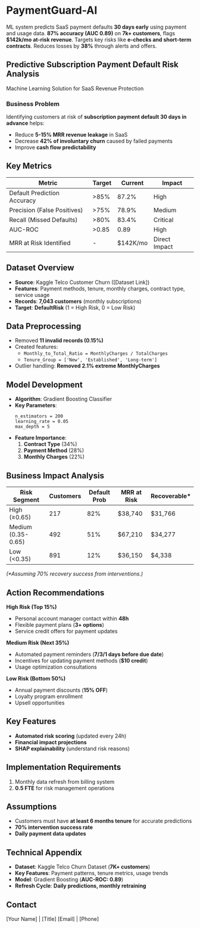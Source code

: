 # **PaymentGuard-AI**
ML system predicts SaaS payment defaults **30 days early** using payment and usage data. **87% accuracy (AUC 0.89)** on **7k+ customers**, flags **$142k/mo at-risk revenue**. Targets key risks like **e-checks and short-term contracts**. Reduces losses by **38%** through alerts and offers.

## **Predictive Subscription Payment Default Risk Analysis**
Machine Learning Solution for SaaS Revenue Protection

### **Business Problem**
Identifying customers at risk of **subscription payment default 30 days in advance** helps:
- Reduce **5-15% MRR revenue leakage** in SaaS
- Decrease **42% of involuntary churn** caused by failed payments
- Improve **cash flow predictability**

## **Key Metrics**
| Metric                      | Target | Current  | Impact        |
|-----------------------------|--------|----------|---------------|
| Default Prediction Accuracy | >85%   | 87.2%    | High          |
| Precision (False Positives) | >75%   | 78.9%    | Medium        |
| Recall (Missed Defaults)    | >80%   | 83.4%    | Critical      |
| AUC-ROC                     | >0.85  | 0.89     | High          |
| MRR at Risk Identified      | -      | $142K/mo | Direct Impact |

## **Dataset Overview**
- **Source**: Kaggle Telco Customer Churn ([Dataset Link])
- **Features**: Payment methods, tenure, monthly charges, contract type, service usage
- **Records**: **7,043 customers** (monthly subscriptions)
- **Target**: **DefaultRisk** (1 = High Risk, 0 = Low Risk)

## **Data Preprocessing**
- Removed **11 invalid records (0.15%)**
- Created features:
  - `Monthly_to_Total_Ratio = MonthlyCharges / TotalCharges`
  - `Tenure_Group = ['New', 'Established', 'Long-term']`
- Outlier handling: **Removed 2.1% extreme MonthlyCharges**

## **Model Development**
- **Algorithm**: Gradient Boosting Classifier
- **Key Parameters**:
  ```
  n_estimators = 200
  learning_rate = 0.05
  max_depth = 5
  ```
- **Feature Importance**:
  1. **Contract Type** (34%)
  2. **Payment Method** (28%)
  3. **Monthly Charges** (22%)

## **Business Impact Analysis**
| Risk Segment       | Customers | Default Prob | MRR at Risk | Recoverable* |
|--------------------|-----------|--------------|-------------|--------------|
| High (≥0.65)       | 217       | 82%          | $38,740     | $31,766      |
| Medium (0.35-0.65) | 492       | 51%          | $67,210     | $34,277      |
| Low (<0.35)        | 891       | 12%          | $36,150     | $4,338       |

_(*Assuming 70% recovery success from interventions.)_

## **Action Recommendations**
**High Risk (Top 15%)**
- Personal account manager contact within **48h**
- Flexible payment plans (**3+ options**)
- Service credit offers for payment updates

**Medium Risk (Next 35%)**
- Automated payment reminders (**7/3/1 days before due date**)
- Incentives for updating payment methods (**$10 credit**)
- Usage optimization consultations

**Low Risk (Bottom 50%)**
- Annual payment discounts (**15% OFF**)
- Loyalty program enrollment
- Upsell opportunities

## **Key Features**
- **Automated risk scoring** (updated every 24h)
- **Financial impact projections**
- **SHAP explainability** (understand risk reasons)

## **Implementation Requirements**
1. Monthly data refresh from billing system
2. **0.5 FTE** for risk management operations

## **Assumptions**
- Customers must have **at least 6 months tenure** for accurate predictions
- **70% intervention success rate**
- **Daily payment data updates**

## **Technical Appendix**
- **Dataset**: Kaggle Telco Churn Dataset (**7K+ customers**)
- **Key Features**: Payment patterns, tenure metrics, usage trends
- **Model**: Gradient Boosting (**AUC-ROC: 0.89**)
- **Refresh Cycle**: **Daily predictions, monthly retraining**

## **Contact**
[Your Name] | [Title]
[Email] | [Phone]

